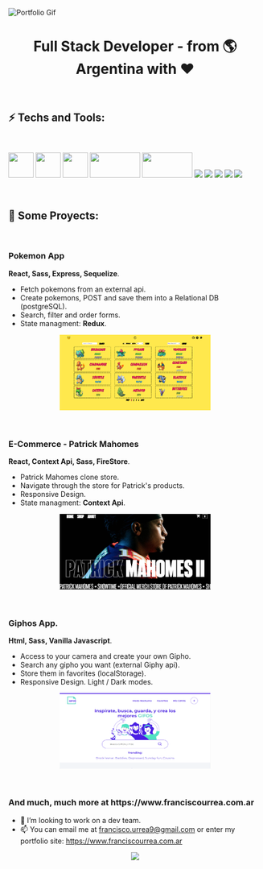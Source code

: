 ![Portfolio Gif](https://github.com/urreita9/urreita9/blob/master/portfolio_gif.gif)



<h1 align="center" >
 Full Stack Developer - from 🌎 Argentina with ❤️
</h1>

&nbsp;
&nbsp;

<h2 align="left" >
⚡️ Techs and Tools:
</h2>


<br />
 <p>
  <code><img width="50px" height="50px" src="https://upload.wikimedia.org/wikipedia/commons/6/61/HTML5_logo_and_wordmark.svg"></code>
  <code><img width="50px" height="50px" src="https://upload.wikimedia.org/wikipedia/commons/d/d5/CSS3_logo_and_wordmark.svg"></code>
  <code><img width="50px" height="50px" src="https://upload.wikimedia.org/wikipedia/commons/9/99/Unofficial_JavaScript_logo_2.svg"></code>
  <code><img width="100px" height="50px" src="https://www.vectorlogo.zone/logos/git-scm/git-scm-ar21.svg"></code>
  <code><img width="100px" height="50px" src="https://upload.wikimedia.org/wikipedia/commons/3/30/Redux_Logo.png"></code>
  <code><img width="10%" src="https://www.vectorlogo.zone/logos/reactjs/reactjs-ar21.svg"></code>
  <code><img width="10%" src="https://www.vectorlogo.zone/logos/nodejs/nodejs-ar21.svg"></code>
  <code><img width="10%" src="https://upload.wikimedia.org/wikipedia/commons/6/64/Expressjs.png"></code>
  <code><img width="10%" src="https://www.vectorlogo.zone/logos/postgresql/postgresql-ar21.svg"></code>
  <code><img width="10%" src="https://www.vectorlogo.zone/logos/sequelizejs/sequelizejs-ar21.svg"></code>
  <br />
</p>

<br />

<h2 align="left" >
🚀 Some Proyects:
</h2>

<br />
<h3 align="left" >
Pokemon App
</h3>

<p align="left">
  <b>React, Sass, Express, Sequelize</b>. 
  <ul>
     <li>Fetch pokemons from an external api.</li>
     <li>Create pokemons, POST and save them into a Relational DB (postgreSQL).</li>
     <li>Search, filter and order forms.</li>
     <li>State managment: <b>Redux</b>.</li>
  </ul>
</p>
<a href="https://pi-pokemon-topaz.vercel.app/home">
  <p align="center">
   <img width="300px" height="150px" src="./pokemon-henry.png" />
   </p>
</a>

<br />
<h3 align="left" >
E-Commerce - Patrick Mahomes
</h3>

<p align="left">
  <b>React, Context Api, Sass, FireStore</b>. 
  <ul>
     <li>Patrick Mahomes clone store.</li>
     <li>Navigate through the store for Patrick's products.</li>
     <li>Responsive Design.</li>
     <li>State managment: <b>Context Api</b>.</li>
  </ul>
</p>
<a href="https://patmahomes-store-coderhouse.web.app/">
  <p align="center">
   <img width="300px" height="150px" src="./PatMahomes-eCommerce.png" />
   </p>
</a>

<br />
<h3 align="left" >
Giphos App.
</h3>

<p align="left">
  <b>Html, Sass, Vanilla Javascript</b>. 
  <ul>
     <li>Access to your camera and create your own Gipho.</li>
     <li>Search any gipho you want (external Giphy api).</li>
     <li>Store them in favorites (localStorage).</li>
     <li>Responsive Design. Light / Dark modes.</li>
  </ul>
</p>
<a href="https://urreita9.github.io/giphos/">
  <p align="center">
   <img width="300px" height="150px" src="./giphosApp-gh.png" />
   </p>
</a>
 
<br />
<h3 align="left" >
And much, much more at https://www.franciscourrea.com.ar
</h3>

                    
- 💞️ I’m looking to work on a dev team.
- 📫 You can email me at francisco.urrea9@gmail.com or enter my portfolio site: https://www.franciscourrea.com.ar

<!---
urreita9/urreita9 is a ✨ special ✨ repository because its `README.md` (this file) appears on your GitHub profile.
You can click the Preview link to take a look at your changes.
--->



<a href="https://www.franciscourrea.com.ar">
  <p align="center">
   <img height="150" src="./portfolio_gif.gif" />
   </p>
</a>
